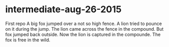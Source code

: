 # intermediate-aug-26-2015
First repo
A big fox jumped over a not so high fence.
A lion tried to pounce on it during the jump.
The lion came across the fence in the compound.
But fox jumped back outside.
Now the lion is captured in the compounde.
The fox is free in the wild.
